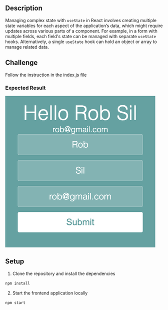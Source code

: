 ## Description
Managing complex state with `useState` in React involves creating multiple state variables for each aspect of the application’s data, which might require updates across various parts of a component. For example, in a form with multiple fields, each field's state can be managed with separate `useState` hooks. Alternatively, a single `useState` hook can hold an object or array to manage related data.

## Challenge
Follow the instruction in the index.js file

### Expected Result
![image](./src/assets/challenge.png)

## Setup

1. Clone the repository and install the dependencies
```bash
npm install
```
2. Start the frontend application locally
```bash
npm start
```